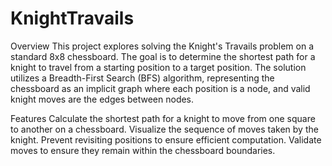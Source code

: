 # KnightTravails

Overview
This project explores solving the Knight's Travails problem on a standard 8x8 chessboard. The goal is to determine the shortest path for a knight to travel from a starting position to a target position. The solution utilizes a Breadth-First Search (BFS) algorithm, representing the chessboard as an implicit graph where each position is a node, and valid knight moves are the edges between nodes.

Features
Calculate the shortest path for a knight to move from one square to another on a chessboard.
Visualize the sequence of moves taken by the knight.
Prevent revisiting positions to ensure efficient computation.
Validate moves to ensure they remain within the chessboard boundaries.
